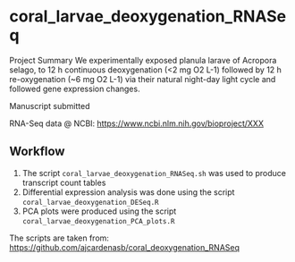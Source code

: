 # coral_larvae_deoxygenation_RNASeq

Project Summary
We experimentally exposed planula larave of Acropora selago, to 12 h continuous deoxygenation (<2 mg O2 L-1) followed by 12 h re-oxygenation (~6 mg O2 L-1) via their natural night-day light cycle and followed gene expression changes.

Manuscript submitted

RNA-Seq data @ NCBI: https://www.ncbi.nlm.nih.gov/bioproject/XXX


## Workflow
1. The script `coral_larvae_deoxygenation_RNASeq.sh` was used to produce transcript count tables
2. Differential expression analysis was done using the script `coral_larvae_deoxygenation_DESeq.R`
3. PCA plots were produced using the script `coral_larvae_deoxygenation_PCA_plots.R`

The scripts are taken from: https://github.com/ajcardenasb/coral_deoxygenation_RNASeq
